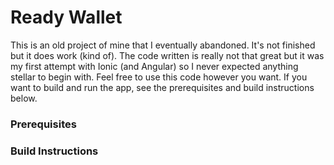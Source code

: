 # Ready Wallet
This is an old project of mine that I eventually abandoned. It's not finished but it does work (kind of). The code written is really not that great but it was my first attempt with Ionic (and Angular) so I never expected anything stellar to begin with. Feel free to use this code however you want. If you want to build and run the app, see the prerequisites and build instructions below.


### Prerequisites

### Build Instructions
